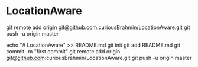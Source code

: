 # LocationAware

git remote add origin git@github.com:curiousBrahmin/LocationAware.git
git push -u origin master


echo "# LocationAware" >> README.md
git init
git add README.md
git commit -m "first commit"
git remote add origin git@github.com:curiousBrahmin/LocationAware.git
git push -u origin master
